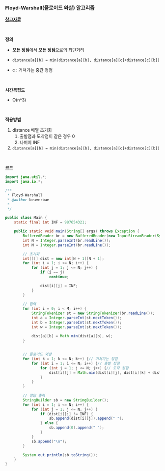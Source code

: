 ### Floyd-Warshall(플로이드 와샬) 알고리즘

**[참고자료](https://blog.naver.com/ndb796/221234427842)**

<br>

**정의**

- **모든 정점**에서 **모든 정점**으로의 최단거리
- `distance[a][b] = min(distance[a][b], distance[a][c]+distance[c][b])`

- c : 거쳐가는 중간 정점

<br>

**시간복잡도**

- O(n^3)

<br>

**적용방법**

1. distance 배열 초기화
   1. 출발점과 도착점이 같은 경우 0
   2. 나머지 INF
2. `distance[a][b] = min(distance[a][b], distance[a][c]+distance[c][b])`

<br>

**코드**

```java
import java.util.*;
import java.io.*;

/**
 * Floyd-Warshall
 * @author beaverbae
 *
 */

public class Main {
	static final int INF = 987654321;

	public static void main(String[] args) throws Exception {
		BufferedReader br = new BufferedReader(new InputStreamReader(System.in));
		int N = Integer.parseInt(br.readLine());
		int M = Integer.parseInt(br.readLine());

		// 초기화
		int[][] dist = new int[N + 1][N + 1];
		for (int i = 1; i <= N; i++) {
			for (int j = 1; j <= N; j++) {
				if (i == j)
					continue;

				dist[i][j] = INF;
			}
		}
		
		// 입력
		for (int i = 0; i < M; i++) {
			StringTokenizer st = new StringTokenizer(br.readLine());
			int a = Integer.parseInt(st.nextToken());
			int b = Integer.parseInt(st.nextToken());
			int w = Integer.parseInt(st.nextToken());

			dist[a][b] = Math.min(dist[a][b], w);
		}
		
		
		// 플로이드 와샬
		for (int k = 1; k <= N; k++) {// 거쳐가는 정점
			for (int i = 1; i <= N; i++) {// 출발 정점
				for (int j = 1; j <= N; j++) {// 도착 정점
					dist[i][j] = Math.min(dist[i][j], dist[i][k] + dist[k][j]);
				}
			}
		}
		
		// 정답 출력
		StringBuilder sb = new StringBuilder();
		for (int i = 1; i <= N; i++) {
			for (int j = 1; j <= N; j++) {
				if (dist[i][j] != INF) {
					sb.append(dist[i][j]).append(" ");
				} else {
					sb.append(0).append(" ");
				}
			}
			sb.append("\n");
		}

		System.out.println(sb.toString());
	}
}
```

